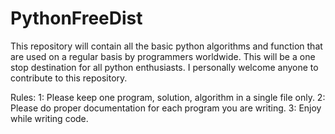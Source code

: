 # PythonFreeDist
This repository will contain all the basic python algorithms and function that are used on a regular basis by programmers worldwide.
This will be a one stop destination for all python enthusiasts. I personally welcome anyone to contribute to this repository.

Rules:
1: Please keep one program, solution, algorithm in a single file only.
2: Please do proper documentation for each program you are writing.
3: Enjoy while writing code.

